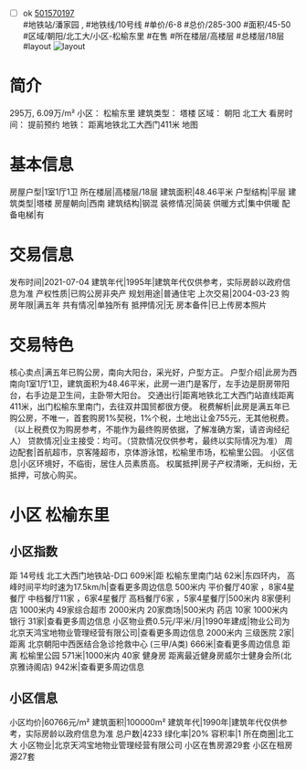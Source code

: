 - [ ] ok [501570197](https://bj.5i5j.com/ershoufang/501570197.html)  
 #地铁站/潘家园 ,  #地铁线/10号线
#单价/6-8 #总价/285-300 #面积/45-50   #区域/朝阳/北工大/小区-松榆东里 #在售 #所在楼层/高楼层 #总楼层/18层 #layout 
![layout](http://image2a.5i5j.com/bdir/layout/237324.jpg_P5.jpg) 
# 简介 
 295万,  6.09万/m² 
小区： 松榆东里
建筑类型： 塔楼
区域： 朝阳 北工大
看房时间： 提前预约
地铁： 距离地铁北工大西门411米 地图
# 基本信息 
 房屋户型|1室1厅1卫
所在楼层|高楼层/18层
建筑面积|48.46平米
户型结构|平层
建筑类型|塔楼
房屋朝向|西南
建筑结构|钢混
装修情况|简装
供暖方式|集中供暖
配备电梯|有
# 交易信息 
 发布时间|2021-07-04
建筑年代|1995年|建筑年代仅供参考，实际房龄以政府信息为准
产权性质|已购公房非央产
规划用途|普通住宅
上次交易|2004-03-23
购房年限|满五年
共有情况|单独所有
抵押情况|无
房本备件|已上传房本照片
# 交易特色 
 核心卖点|满五年已购公房，南向大阳台，采光好，户型方正。
户型介绍|此房为西南向1室1厅1卫，建筑面积为48.46平米，此房一进门是客厅，左手边是厨房带阳台，右手边是卫生间，主卧带大阳台。
交通出行|距离地铁北工大西门站直线距离411米，出门松榆东里南门，去往双井国贸都很方便。
税费解析|此房是满五年已购公房，不唯一，首套购房1%契税，1%个税，土地出让金755元，无其他税费。（以上税费仅为购房参考，不能作为最终购房依据，了解准确方案，请咨询经纪人）
贷款情况|业主接受：均可。（贷款情况仅供参考，最终以实际情况为准）
周边配套|首航超市，京客隆超市，京体游泳馆，松榆里市场，松榆里公园。
小区信息|小区环境好，不临街，居住人员素质高。
权属抵押|房子产权清晰，无纠纷，无抵押，可放心购买。
# 小区 松榆东里
## 小区指数 
 距 14号线 北工大西门地铁站-D口 609米|距 松榆东里南门站 62米|东四环内， 高峰时间平均时速为17.5km/h|查看更多周边信息
500米内 平价餐厅40家 ，8家4星餐厅
中档餐厅11家 ，6家4星餐厅
高档餐厅6家 ，5家4星餐厅|500米内 8家便利店
1000米内 49家综合超市
2000米内 20家商场|500米内 药店 10家
1000米内 银行 31家|查看更多周边信息
小区物业费0.5元/平米/月|1990年建成|物业公司为北京天鸿宝地物业管理经营有限公司|查看更多周边信息
2000米内 三级医院 2家|距离 北京朝阳中西医结合急诊抢救中心 (三甲/A类) 666米|查看更多周边信息
距离 松榆里公园 571米|1000米内 40家 健身房
距离最近健身房威尔士健身会所(北京雅诗阁店) 942米|查看更多周边信息
## 小区信息 
 小区均价|60766元/m²
建筑面积|100000m²
建筑年代|1990年|建筑年代仅供参考，实际房龄以政府信息为准
总户数|4233
绿化率|20%
容积率|1
所在商圈|北工大
小区物业|北京天鸿宝地物业管理经营有限公司
小区在售房源29套
小区在租房源27套
